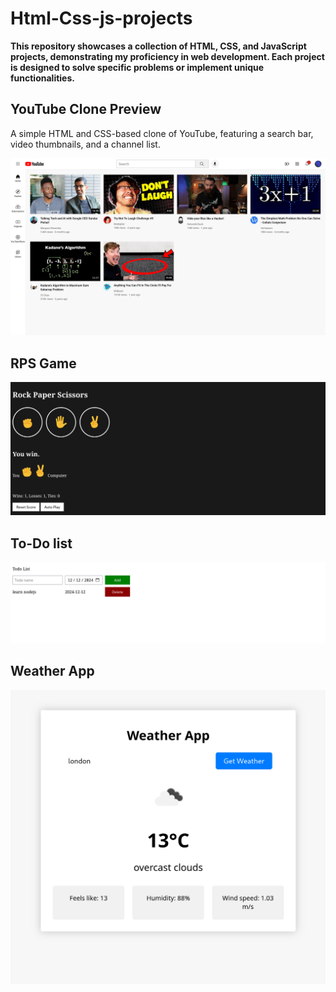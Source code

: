 # Html-Css-js-projects


**This repository showcases a collection of HTML, CSS, and JavaScript projects, demonstrating my proficiency in web development. Each project is designed to solve specific problems or implement unique functionalities.**



## YouTube Clone Preview

A simple HTML and CSS-based clone of YouTube, featuring a search bar, video thumbnails, and a channel list.



![YouTube Clone Preview](youtube-clone/YouTube.com-Clone.png)



## RPS Game

![RPS Game Preview](rpsProject/rps.png)




## To-Do list

![To-Do list Preview](todolistApp/todo.png)





## Weather App

![Weather App Preview](weatherApp/weather.png)
















